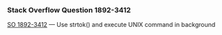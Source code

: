### Stack Overflow Question 1892-3412

[SO 1892-3412](http://stackoverflow.com/q/18923412) &mdash;
Use strtok() and execute UNIX command in background
